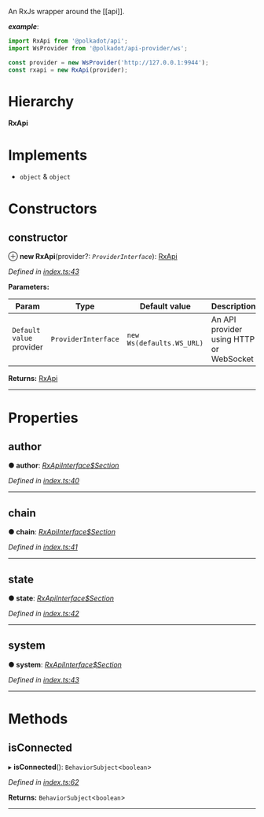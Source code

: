 

An RxJs wrapper around the \[\[api\]\].

*__example__*:

```javascript
import RxApi from '@polkadot/api';
import WsProvider from '@polkadot/api-provider/ws';

const provider = new WsProvider('http://127.0.0.1:9944');
const rxapi = new RxApi(provider);
```

# Hierarchy

**RxApi**

# Implements

*  `object` & `object`

# Constructors

<a id="constructor"></a>

##  constructor

⊕ **new RxApi**(provider?: *`ProviderInterface`*): [RxApi](_index_.rxapi.md)

*Defined in [index.ts:43](https://github.com/polkadot-js/api/blob/964bf84/packages/api-rx/src/index.ts#L43)*

**Parameters:**

| Param | Type | Default value | Description |
| ------ | ------ | ------ | ------ |
| `Default value` provider | `ProviderInterface` |  `new Ws(defaults.WS_URL)` |  An API provider using HTTP or WebSocket |

**Returns:** [RxApi](_index_.rxapi.md)

___

# Properties

<a id="author"></a>

##  author

**● author**: *[RxApiInterface$Section](../modules/_types_d_.md#rxapiinterface_section)*

*Defined in [index.ts:40](https://github.com/polkadot-js/api/blob/964bf84/packages/api-rx/src/index.ts#L40)*

___
<a id="chain"></a>

##  chain

**● chain**: *[RxApiInterface$Section](../modules/_types_d_.md#rxapiinterface_section)*

*Defined in [index.ts:41](https://github.com/polkadot-js/api/blob/964bf84/packages/api-rx/src/index.ts#L41)*

___
<a id="state"></a>

##  state

**● state**: *[RxApiInterface$Section](../modules/_types_d_.md#rxapiinterface_section)*

*Defined in [index.ts:42](https://github.com/polkadot-js/api/blob/964bf84/packages/api-rx/src/index.ts#L42)*

___
<a id="system"></a>

##  system

**● system**: *[RxApiInterface$Section](../modules/_types_d_.md#rxapiinterface_section)*

*Defined in [index.ts:43](https://github.com/polkadot-js/api/blob/964bf84/packages/api-rx/src/index.ts#L43)*

___

# Methods

<a id="isconnected"></a>

##  isConnected

▸ **isConnected**(): `BehaviorSubject`<`boolean`>

*Defined in [index.ts:62](https://github.com/polkadot-js/api/blob/964bf84/packages/api-rx/src/index.ts#L62)*

**Returns:** `BehaviorSubject`<`boolean`>

___

